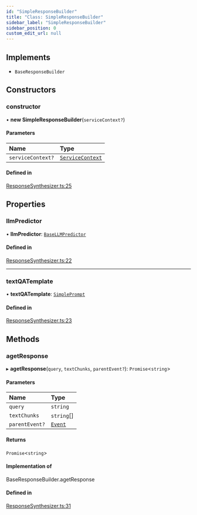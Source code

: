 ```yaml
---
id: "SimpleResponseBuilder"
title: "Class: SimpleResponseBuilder"
sidebar_label: "SimpleResponseBuilder"
sidebar_position: 0
custom_edit_url: null
---
```


## Implements

- `BaseResponseBuilder`

## Constructors

### constructor

• **new SimpleResponseBuilder**(`serviceContext?`)

#### Parameters

| Name | Type |
| :------ | :------ |
| `serviceContext?` | [`ServiceContext`](../interfaces/ServiceContext.md) |

#### Defined in

[ResponseSynthesizer.ts:25](https://github.com/run-llama/llamascript/blob/df4b1ad/packages/core/src/ResponseSynthesizer.ts#L25)

## Properties

### llmPredictor

• **llmPredictor**: [`BaseLLMPredictor`](../interfaces/BaseLLMPredictor.md)

#### Defined in

[ResponseSynthesizer.ts:22](https://github.com/run-llama/llamascript/blob/df4b1ad/packages/core/src/ResponseSynthesizer.ts#L22)

___

### textQATemplate

• **textQATemplate**: [`SimplePrompt`](../modules.md#simpleprompt)

#### Defined in

[ResponseSynthesizer.ts:23](https://github.com/run-llama/llamascript/blob/df4b1ad/packages/core/src/ResponseSynthesizer.ts#L23)

## Methods

### agetResponse

▸ **agetResponse**(`query`, `textChunks`, `parentEvent?`): `Promise`<`string`\>

#### Parameters

| Name | Type |
| :------ | :------ |
| `query` | `string` |
| `textChunks` | `string`[] |
| `parentEvent?` | [`Event`](../interfaces/Event.md) |

#### Returns

`Promise`<`string`\>

#### Implementation of

BaseResponseBuilder.agetResponse

#### Defined in

[ResponseSynthesizer.ts:31](https://github.com/run-llama/llamascript/blob/df4b1ad/packages/core/src/ResponseSynthesizer.ts#L31)
